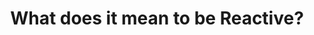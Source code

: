 ---
title: What does it mean to be Reactive?
url-video: https://www.youtube.com/watch?v=sTSQlYX5DU0
authors:
- Erik Meijer
type: presentation
tags:
- FRP
doHaskell-type: video lecture
dohaskell-year: 2014
---